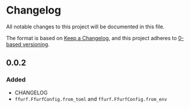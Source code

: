 # Changelog
All notable changes to this project will be documented in this file.

The format is based on [Keep a Changelog](https://keepachangelog.com/en/1.0.0/),
and this project adheres to [0-based versioning](https://0ver.org/).

## 0.0.2
### Added
* CHANGELOG
* `ffurf.FfurfConfig.from_toml` and `ffurf.FfurfConfig.from_env`
